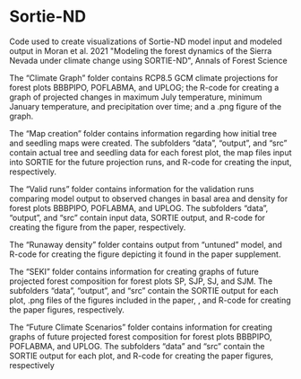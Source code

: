 # Sortie-ND
Code used to create visualizations of Sortie-ND model input and modeled output in Moran et al. 2021 "Modeling the forest dynamics of the Sierra Nevada under climate change using SORTIE-ND", Annals of Forest Science

The “Climate Graph” folder contains RCP8.5 GCM climate projections for forest plots BBBPIPO, POFLABMA, and UPLOG; the R-code for creating a graph of projected changes in maximum July temperature, minimum January temperature, and precipitation over time; and a .png figure of the graph.

The “Map creation” folder contains information regarding how initial tree and seedling maps were created. The subfolders “data”, “output”, and “src” contain actual tree and seedling data for each forest plot, the map files input into SORTIE for the future projection runs, and R-code for creating the input, respectively.

The “Valid runs” folder contains information for the validation runs comparing model output to observed changes in basal area and density for forest plots BBBPIPO, POFLABMA, and UPLOG. The subfolders “data”, “output”, and “src” contain input data, SORTIE output, and R-code for creating the figure from the paper, respectively.

The “Runaway density” folder contains output from “untuned” model, and R-code for creating the figure depicting it found in the paper supplement.

The “SEKI” folder contains information for creating graphs of future projected forest composition for forest plots SP, SJP, SJ, and SJM.  The subfolders “data”, “output”, and “src” contain the SORTIE output for each plot, .png files of the figures included in the paper, , and R-code for creating the paper figures, respectively.  

The “Future Climate Scenarios” folder contains information for creating graphs of future projected forest composition for forest plots BBBPIPO, POFLABMA, and UPLOG.  The subfolders “data” and “src” contain the SORTIE output for each plot, and R-code for creating the paper figures, respectively
